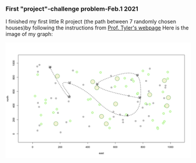 ### First "project"-challenge problem-Feb.1 2021

I finished my first little R project (the path between 7 randomly chosen houses)by following the instructions from [Prof. Tyler's webpage](https://tyler-frazier.github.io/dsbook/rstart.html)
Here is the image of my graph:

![image](https://github.com/Xingyu-Wang02/DATA-100/blob/main/pictures/plot_zoom.png)
